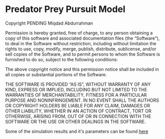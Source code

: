 # Predator Prey Pursuit Model

Copyright PENDING Miqdad Abdurrahman

Permission is hereby granted, free of charge, to any person obtaining a copy of this software and associated documentation files (the “Software”), to deal in the Software without restriction, including without limitation the rights to use, copy, modify, merge, publish, distribute, sublicense, and/or sell copies of the Software, and to permit persons to whom the Software is furnished to do so, subject to the following conditions:

The above copyright notice and this permission notice shall be included in all copies or substantial portions of the Software.

THE SOFTWARE IS PROVIDED “AS IS”, WITHOUT WARRANTY OF ANY KIND, EXPRESS OR IMPLIED, INCLUDING BUT NOT LIMITED TO THE WARRANTIES OF MERCHANTABILITY, FITNESS FOR A PARTICULAR PURPOSE AND NONINFRINGEMENT. IN NO EVENT SHALL THE AUTHORS OR COPYRIGHT HOLDERS BE LIABLE FOR ANY CLAIM, DAMAGES OR OTHER LIABILITY, WHETHER IN AN ACTION OF CONTRACT, TORT OR OTHERWISE, ARISING FROM, OUT OF OR IN CONNECTION WITH THE SOFTWARE OR THE USE OR OTHER DEALINGS IN THE SOFTWARE.

Some of the simulation results and it's parameters can be found [here](https://docs.google.com/spreadsheets/d/18tjjG35oQNM8MQFkGuReCTk8IoiB88SWdoTTqaRPtBc/edit?usp=sharing)